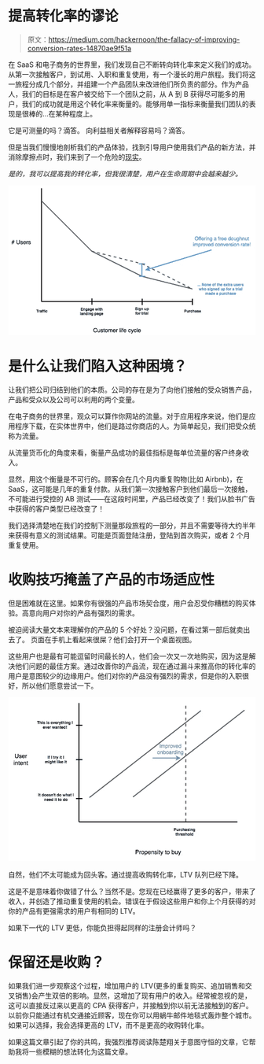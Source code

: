 # 提高转化率的谬论

> 原文：<https://medium.com/hackernoon/the-fallacy-of-improving-conversion-rates-14870ae9f51a>

在 SaaS 和电子商务的世界里，我们发现自己不断转向转化率来定义我们的成功。从第一次接触客户，到试用、入职和重复使用，有一个漫长的用户旅程。我们将这一旅程分成几个部分，并组建一个产品团队来改进他们所负责的部分。作为产品人，我们的目标是在客户被交给下一个团队之前，从 A 到 B 获得尽可能多的用户，我们的成功就是用这个转化率来衡量的。能够用单一指标来衡量我们团队的表现是很棒的…在某种程度上。

它是可测量的吗？滴答。
向利益相关者解释容易吗？滴答。

但是当我们慢慢地剖析我们的产品体验，找到引导用户使用我们产品的新方法，并消除摩擦点时，我们来到了一个危险的[现实](https://hackernoon.com/tagged/realisation)。

*是的，我可以提高我的转化率，但我很清楚，用户在生命周期中会越来越少。*

![](img/6000ec40b23d07e69350e3c7edb24501.png)

# 是什么让我们陷入这种困境？

让我们把公司归结到他们的本质。公司的存在是为了向他们接触的受众销售产品，产品和受众以及公司可以利用的两个变量。

在电子商务的世界里，观众可以算作你网站的流量。对于应用程序来说，他们是应用程序下载，在实体世界中，他们是路过你商店的人。为简单起见，我们把受众统称为流量。

从流量货币化的角度来看，衡量产品成功的最佳指标是每单位流量的客户终身收入。

显然，用这个衡量是不可行的。顾客会在几个月内重复购物(比如 Airbnb)，在 SaaS，这可能是几年的重复付款。从我们第一次接触客户到他们最后一次接触，不可能进行受控的 AB 测试——在这段时间里，产品已经改变了！我们从脸书广告中获得的客户类型已经改变了！

我们选择清楚地在我们的控制下测量那段旅程的一部分，并且不需要等待大约半年来获得有意义的测试结果。可能是页面登陆注册，登陆到首次购买，或者 2 个月重复使用。

# 收购技巧掩盖了产品的市场适应性

但是困难就在这里。如果你有很强的产品市场契合度，用户会忍受你糟糕的购买体验。高意向用户对你的产品有强烈的需求。

被迫阅读大量文本来理解你的产品的 5 个好处？没问题，在看过第一部后就卖出去了。
页面在手机上看起来很屎？他们会打开一个桌面视图。

这些用户也是最有可能逗留时间最长的人，他们会一次又一次地购买，因为这是解决他们问题的最佳方案。通过改善你的产品流，现在通过漏斗来推高你的转化率的用户是意图较少的边缘用户。他们对你的产品没有强烈的需求，但是你的入职很好，所以他们愿意尝试一下。

![](img/15d9ac7433b9aa382d5fefd08d90a1ce.png)

自然，他们不太可能成为回头客。通过提高收购转化率，LTV 队列已经下降。

这是不是意味着你做错了什么？当然不是。您现在已经赢得了更多的客户，带来了收入，并创造了推动重复使用的机会。错误在于假设这些用户和你上个月获得的对你的产品有更强需求的用户有相同的 LTV。

如果下一代的 LTV 更低，你能负担得起同样的注册会计师吗？

# 保留还是收购？

如果我们进一步观察这个过程，增加用户的 LTV(更多的重复购买、追加销售和交叉销售)会产生双倍的影响。显然，这增加了现有用户的收入。经常被忽视的是，这可以直接反过来以更高的 CPA 获得客户，并接触到你以前无法接触到的客户。以前你只能通过有机交通接近顾客，现在你可以用蜗牛邮件地毯式轰炸整个城市。如果可以选择，我会选择更高的 LTV，而不是更高的收购转化率。

如果这篇文章引起了你的共鸣，我强烈推荐阅读陈楚翔关于意图守恒的文章，它帮助我将一些模糊的想法转化为这篇文章。